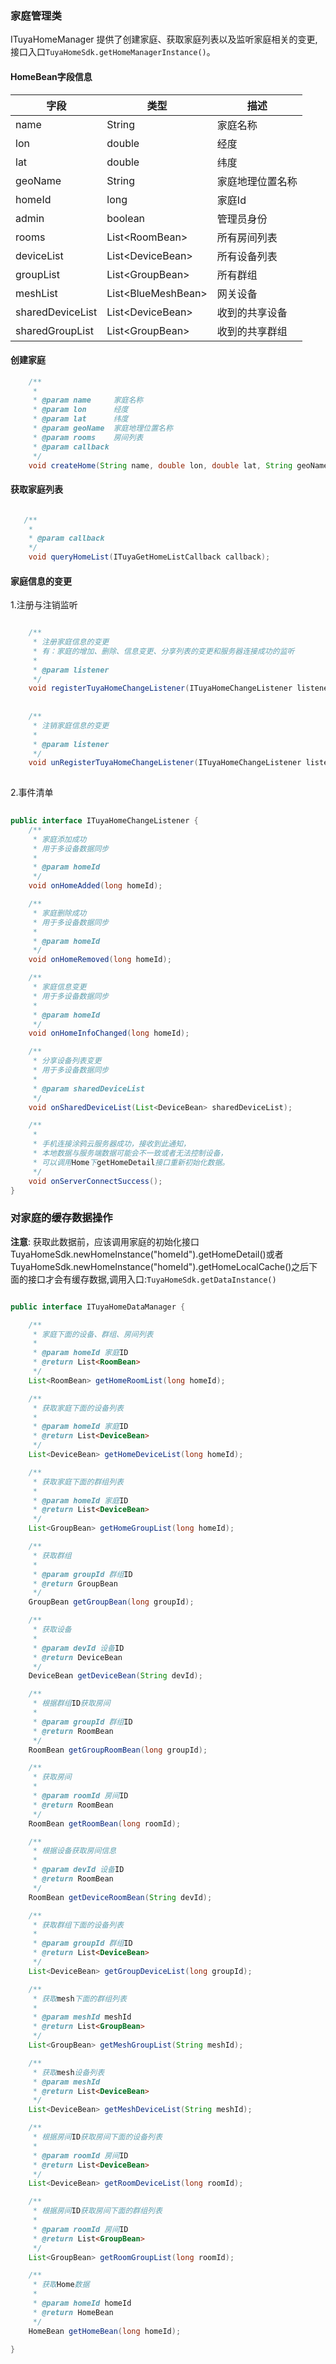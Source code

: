 ### 家庭管理类
ITuyaHomeManager 提供了创建家庭、获取家庭列表以及监听家庭相关的变更,
接口入口`TuyaHomeSdk.getHomeManagerInstance()`。

#### HomeBean字段信息
| 字段 | 类型 | 描述 |
| --- | --- | --- |
| name | String  | 家庭名称|
| lon | double   | 经度 |
| lat | double | 纬度|
| geoName | String |家庭地理位置名称 |
| homeId | long | 家庭Id |
| admin | boolean  | 管理员身份 |
| rooms | List&lt;RoomBean&gt;  | 所有房间列表 |
| deviceList | List&lt;DeviceBean&gt;  | 所有设备列表 |
| groupList | List&lt;GroupBean&gt;  |所有群组 |
| meshList | List&lt;BlueMeshBean&gt; |网关设备 |
| sharedDeviceList | List&lt;DeviceBean&gt; |收到的共享设备 |
| sharedGroupList | List&lt;GroupBean&gt; |收到的共享群组|

#### 创建家庭

```java
    /**
     *
     * @param name     家庭名称
     * @param lon      经度
     * @param lat      纬度
     * @param geoName  家庭地理位置名称
     * @param rooms    房间列表
     * @param callback
     */
    void createHome(String name, double lon, double lat, String geoName, List<String> rooms, ITuyaHomeResultCallback callback);


```


#### 获取家庭列表

```java

   /**
    *
    * @param callback
    */
    void queryHomeList(ITuyaGetHomeListCallback callback);
```

#### 家庭信息的变更
1.注册与注销监听
```java

    /**
     * 注册家庭信息的变更
     * 有：家庭的增加、删除、信息变更、分享列表的变更和服务器连接成功的监听
     *
     * @param listener
     */
    void registerTuyaHomeChangeListener(ITuyaHomeChangeListener listener);
    
    
    /**
     * 注销家庭信息的变更
     *
     * @param listener
     */
    void unRegisterTuyaHomeChangeListener(ITuyaHomeChangeListener listener);
    
```
    
2.事件清单
```java
    
public interface ITuyaHomeChangeListener {
    /**
     * 家庭添加成功
     * 用于多设备数据同步
     *
     * @param homeId
     */
    void onHomeAdded(long homeId);

    /**
     * 家庭删除成功
     * 用于多设备数据同步
     *
     * @param homeId
     */
    void onHomeRemoved(long homeId);

    /**
     * 家庭信息变更
     * 用于多设备数据同步
     *
     * @param homeId
     */
    void onHomeInfoChanged(long homeId);

    /**
     * 分享设备列表变更
     * 用于多设备数据同步
     *
     * @param sharedDeviceList
     */
    void onSharedDeviceList(List<DeviceBean> sharedDeviceList);

    /**
     *
     * 手机连接涂鸦云服务器成功，接收到此通知，
     * 本地数据与服务端数据可能会不一致或者无法控制设备，
     * 可以调用Home下getHomeDetail接口重新初始化数据。
     */
    void onServerConnectSuccess();
}
```



### 对家庭的缓存数据操作
**注意**: 获取此数据前，应该调用家庭的初始化接口 TuyaHomeSdk.newHomeInstance("homeId").getHomeDetail()或者TuyaHomeSdk.newHomeInstance("homeId").getHomeLocalCache()之后下面的接口才会有缓存数据,调用入口:`TuyaHomeSdk.getDataInstance()`

```java

public interface ITuyaHomeDataManager {

    /**
     * 家庭下面的设备、群组、房间列表
     *
     * @param homeId 家庭ID
     * @return List<RoomBean>
     */
    List<RoomBean> getHomeRoomList(long homeId);

    /**
     * 获取家庭下面的设备列表
     *
     * @param homeId 家庭ID
     * @return List<DeviceBean>
     */
    List<DeviceBean> getHomeDeviceList(long homeId);

    /**
     * 获取家庭下面的群组列表
     *
     * @param homeId 家庭ID
     * @return List<DeviceBean>
     */
    List<GroupBean> getHomeGroupList(long homeId);

    /**
     * 获取群组
     *
     * @param groupId 群组ID
     * @return GroupBean
     */
    GroupBean getGroupBean(long groupId);

    /**
     * 获取设备
     *
     * @param devId 设备ID
     * @return DeviceBean
     */
    DeviceBean getDeviceBean(String devId);

    /**
     * 根据群组ID获取房间
     *
     * @param groupId 群组ID
     * @return RoomBean
     */
    RoomBean getGroupRoomBean(long groupId);

    /**
     * 获取房间
     *
     * @param roomId 房间ID
     * @return RoomBean
     */
    RoomBean getRoomBean(long roomId);

    /**
     * 根据设备获取房间信息
     *
     * @param devId 设备ID
     * @return RoomBean
     */
    RoomBean getDeviceRoomBean(String devId);

    /**
     * 获取群组下面的设备列表
     *
     * @param groupId 群组ID
     * @return List<DeviceBean>
     */
    List<DeviceBean> getGroupDeviceList(long groupId);

    /**
     * 获取mesh下面的群组列表
     *
     * @param meshId meshId
     * @return List<GroupBean>
     */
    List<GroupBean> getMeshGroupList(String meshId);

    /**
     * 获取mesh设备列表
     * @param meshId 
     * @return List<DeviceBean>
     */
    List<DeviceBean> getMeshDeviceList(String meshId);

    /**
     * 根据房间ID获取房间下面的设备列表
     *
     * @param roomId 房间ID
     * @return List<DeviceBean>
     */
    List<DeviceBean> getRoomDeviceList(long roomId);

    /**
     * 根据房间ID获取房间下面的群组列表
     *
     * @param roomId 房间ID
     * @return List<GroupBean>
     */
    List<GroupBean> getRoomGroupList(long roomId);

    /**
     * 获取Home数据
     *
     * @param homeId homeId
     * @return HomeBean
     */
    HomeBean getHomeBean(long homeId);
    
}

```

